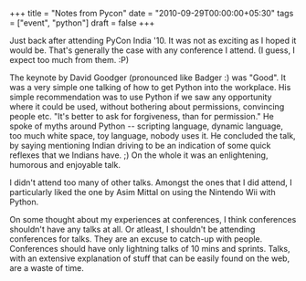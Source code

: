 +++
title = "Notes from Pycon"
date = "2010-09-29T00:00:00+05:30"
tags = ["event", "python"]
draft = false
+++

Just back after attending PyCon India '10. It was not as exciting
as I hoped it would be.  That's generally the case with any
conference I attend.  (I guess, I expect too much from them. :P)

The keynote by David Goodger (pronounced like Badger :) was
"Good".  It was a very simple one talking of how to get Python
into the workplace.  His simple recommendation was to use Python
if we saw any opportunity where it could be used, without
bothering about permissions, convincing people etc.  "It's better
to ask for forgiveness, than for permission."  He spoke of myths
around Python -- scripting language, dynamic language, too much
white space, toy language, nobody uses it.  He concluded the talk,
by saying mentioning Indian driving to be an indication of some
quick reflexes that we Indians have. ;) On the whole it was an
enlightening, humorous and enjoyable talk.

I didn't attend too many of other talks.  Amongst the ones that I
did attend, I particularly liked the one by Asim Mittal on using
the Nintendo Wii with Python.

On some thought about my experiences at conferences, I think
conferences shouldn't have any talks at all.  Or atleast, I
shouldn't be attending conferences for talks.  They are an excuse
to catch-up with people.  Conferences should have only lightning
talks of 10 mins and sprints.  Talks, with an extensive
explanation of stuff that can be easily found on the web, are a
waste of time.
